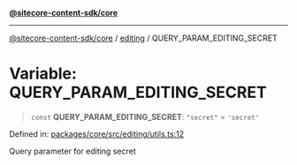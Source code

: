 [**@sitecore-content-sdk/core**](../../README.md)

***

[@sitecore-content-sdk/core](../../README.md) / [editing](../README.md) / QUERY\_PARAM\_EDITING\_SECRET

# Variable: QUERY\_PARAM\_EDITING\_SECRET

> `const` **QUERY\_PARAM\_EDITING\_SECRET**: `"secret"` = `'secret'`

Defined in: [packages/core/src/editing/utils.ts:12](https://github.com/Sitecore/xmc-jss-dev/blob/2587fa13814e20ee230863406a92229f2eebdb43/packages/core/src/editing/utils.ts#L12)

Query parameter for editing secret
